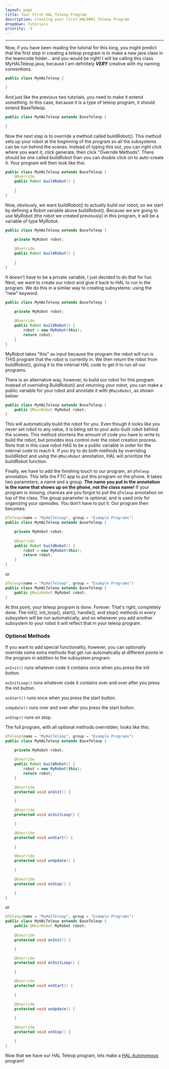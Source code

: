 ```yaml
---
layout: page
title: Your First HAL Teleop Program
description: Creating your first HAL9001 Teleop Program
dropdown: Tutorials
priority: -3
---
```

-----------------
Now, if you have been reading the tutorial for this long, you might predict that the first step in creating a teleop program is to make a new java class in the teamcode folder... and you would be right! I will be calling this class MyHALTeleop.java, because I am definitely **_VERY_** creative with my naming conventions.

```java
public class MyHALTeleop {

}
```

And just like the previous two tutorials, you need to make it extend something. In this case, because it is a type of teleop program, it should extend BaseTeleop.

```java
public class MyHALTeleop extends BaseTeleop {
    
}
```

Now the next step is to override a method called buildRobot(). This method sets up your robot at the beginning of the program so all the subsystems can be run behind the scenes. Instead of typing this out, you can right click where you want it, click generate, then click "Override Methods". There should be one called buildRobot than you can double click on to auto-create it. Your program will then look like this:

```java
public class MyHALTeleop extends BaseTeleop {
    @Override
    public Robot buildRobot() {
        
    }
}
```

Now, obviously, we want buildRobot() to actually build our robot, so we start by defining a Robot variable above buildRobot(). Because we are going to use MyRobot (the robot we created previously) in this program, it will be a variable of type MyRobot.

```java
public class MyHALTeleop extends BaseTeleop {

    private MyRobot robot;
    
    @Override
    public Robot buildRobot() {
        
    }
}
```

It doesn't have to be a private variable, I just decided to do that for fun. Next, we want to create our robot and give it back to HAL to run in the program. We do this in a similar way to creating subsystems: using the "new" keyword.

```java
public class MyHALTeleop extends BaseTeleop {

    private MyRobot robot;
    
    @Override
    public Robot buildRobot() {
        robot = new MyRobot(this);
        return robot;
    }
}
```

MyRobot takes "this" as input because the program the robot will run is THIS program that the robot is currently in. We then return the robot from buildRobot(), giving it to the internal HAL code to get it to run all our programs.

There is an alternative way, however, to build our robot for this program. Instead of overriding BuildRobot() and returning your robot, you can make a public variable for your robot and annotate it with `@MainRobot`, as shown below:

```java
public class MyHALTeleop extends BaseTeleop {
    public @MainRobot MyRobot robot;
}
```

This will automatically build the robot for you. Even though it looks like you never set robot to any value, it is being set to your auto-built robot behind the scenes. This method shortens the amount of code you have to write to build the robot, but provides less control over the robot creation process. Note that in this case robot HAS to be a public variable in order for the internal code to reach it. If you try to do both methods by overriding buildRobot and using the `@MainRobot` annotation, HAL will prioritize the buildRobot function.

Finally, we have to add the finishing touch to our program, an `@Teleop` annotation. This tells the FTC app to put this program on the phone. It takes two parameters, a name and a group. **The name you put in the annotation is the name that shows up on the phone, not the class name!** If your program is missing, chances are you forgot to put the `@Teleop` annotation on top of the class. The group parameter is optional, and is used only for organizing your opmodes. You don't have to put it. Our program then becomes:

```java
@Teleop(name = "MyHalTeleop", group = "Example Programs")
public class MyHALTeleop extends BaseTeleop {

    private MyRobot robot;
    
    @Override
    public Robot buildRobot() {
        robot = new MyRobot(this);
        return robot;
    }
}
```

or

```java
@Teleop(name = "MyHalTeleop", group = "Example Programs")
public class MyHALTeleop extends BaseTeleop {
    public @MainRobot MyRobot robot;
}
```

At this point, your teleop program is done. Forever. That's right, completely done. The init(), init_loop(), start(), handle(), and stop() methods in every subsystem will be run automatically, and so whenever you add another subsystem to your robot it will reflect that in your teleop program.

### Optional Methods
If you want to add special functionality, however, you can optionally override some extra methods that get run automatically at different points in the program in addition to the subsystem program:

`onInit()` runs whatever code it contains once when you press the init button.

`onInitLoop()` runs whatever code it contains over and over after you press the init button.

`onStart()` runs once when you press the start button.

`onUpdate()` runs over and over after you press the start button.

`onStop()` runs on stop.

The full program, with all optional methods overridden, looks like this:

```java
@Teleop(name = "MyHalTeleop", group = "Example Programs")
public class MyHALTeleop extends BaseTeleop {

    private MyRobot robot;
    
    @Override
    public Robot buildRobot() {
        robot = new MyRobot(this);
        return robot;
    }

    @Override
    protected void onInit() {

    }

    @Override
    protected void onInitLoop() {

    }

    @Override
    protected void onStart() {
        
    }

    @Override
    protected void onUpdate() {
       
    }

    @Override
    protected void onStop() {

    }
}
```

or

```java
@Teleop(name = "MyHalTeleop", group = "Example Programs")
public class MyHALTeleop extends BaseTeleop {
    public @MainRobot MyRobot robot;
    
    @Override
    protected void onInit() {

    }

    @Override
    protected void onInitLoop() {

    }

    @Override
    protected void onStart() {
        
    }

    @Override
    protected void onUpdate() {
       
    }

    @Override
    protected void onStop() {

    }
}
```

Now that we have our HAL Teleop program, lets make a [HAL Autonomous](hal-autonomous.md) program!
